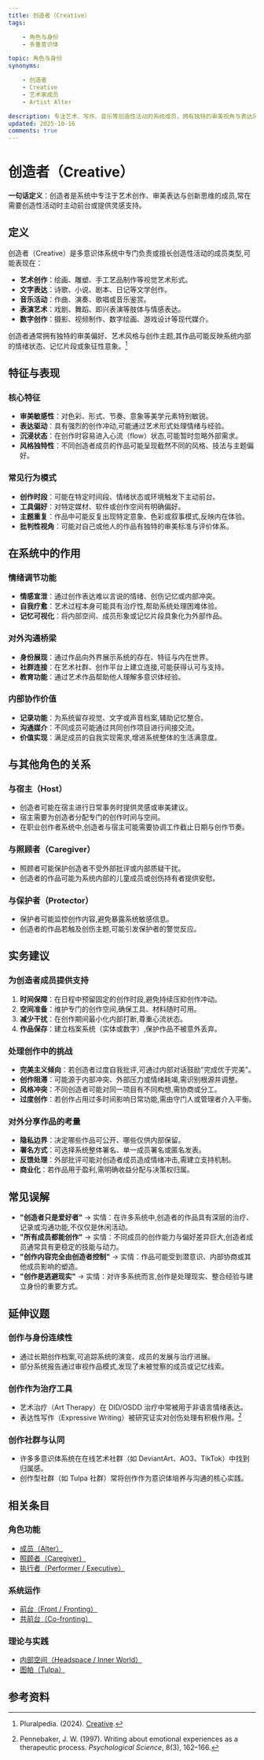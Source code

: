 ```yaml
---
title: 创造者（Creative）
tags:

    - 角色与身份
    - 多重意识体

topic: 角色与身份
synonyms:

    - 创造者
    - Creative
    - 艺术家成员
    - Artist Alter

description: 专注艺术、写作、音乐等创造性活动的系统成员，拥有独特的审美视角与表达风格
updated: 2025-10-16
comments: true
---
```


# 创造者（Creative）

**一句话定义**：创造者是系统中专注于艺术创作、审美表达与创新思维的成员,常在需要创造性活动时主动前台或提供灵感支持。

## 定义

创造者（Creative）是多意识体系统中专门负责或擅长创造性活动的成员类型,可能表现在：

- **艺术创作**：绘画、雕塑、手工艺品制作等视觉艺术形式。
- **文字表达**：诗歌、小说、剧本、日记等文学创作。
- **音乐活动**：作曲、演奏、歌唱或音乐鉴赏。
- **表演艺术**：戏剧、舞蹈、即兴表演等肢体与情感表达。
- **数字创作**：摄影、视频制作、数字绘画、游戏设计等现代媒介。

创造者通常拥有独特的审美偏好、艺术风格与创作主题,其作品可能反映系统内部的情绪状态、记忆片段或象征性意象。[^pluralpedia-creative]

## 特征与表现

### 核心特征

- **审美敏感性**：对色彩、形式、节奏、意象等美学元素特别敏锐。
- **表达驱动**：具有强烈的创作冲动,可能通过艺术形式处理情绪与经验。
- **沉浸状态**：在创作时容易进入心流（flow）状态,可能暂时忽略外部需求。
- **风格独特性**：不同创造者成员的作品可能呈现截然不同的风格、技法与主题偏好。

### 常见行为模式

- **创作时段**：可能在特定时间段、情绪状态或环境触发下主动前台。
- **工具偏好**：对特定媒材、软件或创作空间有明确偏好。
- **主题重复**：作品中可能反复出现特定意象、色彩或叙事模式,反映内在体验。
- **批判性视角**：可能对自己或他人的作品有独特的审美标准与评价体系。

## 在系统中的作用

### 情绪调节功能

- **情感宣泄**：通过创作表达难以言说的情绪、创伤记忆或内部冲突。
- **自我疗愈**：艺术过程本身可能具有治疗性,帮助系统处理困难体验。
- **记忆可视化**：将内部空间、成员形象或记忆片段具象化为外部作品。

### 对外沟通桥梁

- **身份展现**：通过作品向外界展示系统的存在、特征与内在世界。
- **社群连接**：在艺术社群、创作平台上建立连接,可能获得认可与支持。
- **教育功能**：通过艺术作品帮助他人理解多意识体经验。

### 内部协作价值

- **记录功能**：为系统留存视觉、文字或声音档案,辅助记忆整合。
- **沟通媒介**：不同成员可能通过共同创作项目进行间接交流。
- **价值实现**：满足成员的自我实现需求,增进系统整体的生活满意度。

## 与其他角色的关系

### 与宿主（Host）

- 创造者可能在宿主进行日常事务时提供灵感或审美建议。
- 宿主需要为创造者分配专门的创作时间与空间。
- 在职业创作者系统中,创造者与宿主可能需要协调工作截止日期与创作节奏。

### 与照顾者（Caregiver）

- 照顾者可能保护创造者不受外部批评或内部质疑干扰。
- 创造者的作品可能为系统内部的儿童成员或创伤持有者提供安慰。

### 与保护者（Protector）

- 保护者可能监控创作内容,避免暴露系统敏感信息。
- 创造者的作品若触及创伤主题,可能引发保护者的警觉反应。

## 实务建议

### 为创造者成员提供支持

1. **时间保障**：在日程中预留固定的创作时段,避免持续压抑创作冲动。
2. **空间准备**：维护专门的创作空间,确保工具、材料随时可用。
3. **减少干扰**：在创作期间最小化内部打断,尊重心流状态。
4. **作品保存**：建立档案系统（实体或数字）,保护作品不被意外丢弃。

### 处理创作中的挑战

- **完美主义倾向**：若创造者过度自我批评,可通过内部对话鼓励"完成优于完美"。
- **创作阻滞**：可能源于内部冲突、外部压力或情绪耗竭,需识别根源并调整。
- **风格冲突**：不同创造者可能对同一项目有不同构想,需协商或分工。
- **过度创作**：若创作占用过多时间影响日常功能,需由守门人或管理者介入平衡。

### 对外分享作品的考量

- **隐私边界**：决定哪些作品可公开、哪些仅供内部保留。
- **署名方式**：可选择系统整体署名、单一成员署名或匿名发表。
- **反馈处理**：外部批评可能对创造者成员造成情绪冲击,需建立支持机制。
- **商业化**：若作品用于盈利,需明确收益分配与决策权归属。

## 常见误解

- **"创造者只是爱好者"** → 实情：在许多系统中,创造者的作品具有深层的治疗、记录或沟通功能,不仅仅是休闲活动。
- **"所有成员都能创作"** → 实情：不同成员的创作能力与偏好差异巨大,创造者成员通常具有更稳定的技能与动力。
- **"创作内容完全由创造者控制"** → 实情：作品可能受到潜意识、内部协商或其他成员影响的塑造。
- **"创作是逃避现实"** → 实情：对许多系统而言,创作是处理现实、整合经验与建立身份的重要方式。

## 延伸议题

### 创作与身份连续性

- 通过长期创作档案,可追踪系统的演变、成员的发展与治疗进展。
- 部分系统报告通过审视作品模式,发现了未被觉察的成员或记忆线索。

### 创作作为治疗工具

- 艺术治疗（Art Therapy）在 DID/OSDD 治疗中常被用于非语言情绪表达。
- 表达性写作（Expressive Writing）被研究证实对创伤处理有积极作用。[^pennebaker1997]

### 创作社群与认同

- 许多多意识体系统在在线艺术社群（如 DeviantArt、AO3、TikTok）中找到归属感。
- 创作型社群（如 Tulpa 社群）常将创作作为意识体培养与沟通的核心实践。

## 相关条目

### 角色功能

- [成员（Alter）](Alter.md)
- [照顾者（Caregiver）](Caregiver.md)
- [执行者（Performer / Executive）](Performer-Executive.md)

### 系统运作

- [前台（Front / Fronting）](Front-Fronting.md)
- [共前台（Co-fronting）](Co-Fronting.md)

### 理论与实践

- [内部空间（Headspace / Inner World）](Headspace-Inner-World.md)
- [图帕（Tulpa）](Tulpa.md)

## 参考资料

[^pluralpedia-creative]: Pluralpedia. (2024). [Creative](https://pluralpedia.org/w/Creative).
[^pennebaker1997]: Pennebaker, J. W. (1997). Writing about emotional experiences as a therapeutic process. *Psychological Science*, 8(3), 162–166.
